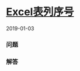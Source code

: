 # [Excel表列序号](https://leetcode-cn.com/problems/excel-sheet-column-number)
2019-01-03
### 问题


### 解答

```

```
